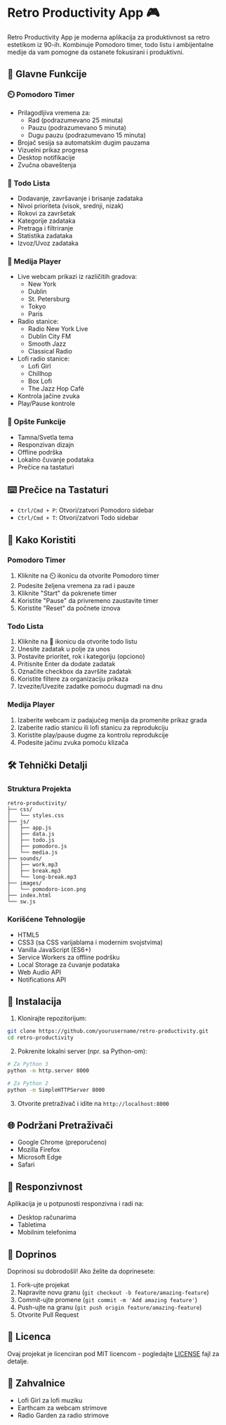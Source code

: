 # Retro Productivity App 🎮

Retro Productivity App je moderna aplikacija za produktivnost sa retro estetikom iz 90-ih. Kombinuje Pomodoro timer, todo listu i ambijentalne medije da vam pomogne da ostanete fokusirani i produktivni.

## 🌟 Glavne Funkcije

### ⏲️ Pomodoro Timer
- Prilagodljiva vremena za:
  - Rad (podrazumevano 25 minuta)
  - Pauzu (podrazumevano 5 minuta)
  - Dugu pauzu (podrazumevano 15 minuta)
- Brojač sesija sa automatskim dugim pauzama
- Vizuelni prikaz progresa
- Desktop notifikacije
- Zvučna obaveštenja

### 📝 Todo Lista
- Dodavanje, završavanje i brisanje zadataka
- Nivoi prioriteta (visok, srednji, nizak)
- Rokovi za završetak
- Kategorije zadataka
- Pretraga i filtriranje
- Statistika zadataka
- Izvoz/Uvoz zadataka

### 🎵 Medija Player
- Live webcam prikazi iz različitih gradova:
  - New York
  - Dublin
  - St. Petersburg
  - Tokyo
  - Paris
- Radio stanice:
  - Radio New York Live
  - Dublin City FM
  - Smooth Jazz
  - Classical Radio
- Lofi radio stanice:
  - Lofi Girl
  - Chillhop
  - Box Lofi
  - The Jazz Hop Café
- Kontrola jačine zvuka
- Play/Pause kontrole

### 🎨 Opšte Funkcije
- Tamna/Svetla tema
- Responzivan dizajn
- Offline podrška
- Lokalno čuvanje podataka
- Prečice na tastaturi

## ⌨️ Prečice na Tastaturi
- `Ctrl/Cmd + P`: Otvori/zatvori Pomodoro sidebar
- `Ctrl/Cmd + T`: Otvori/zatvori Todo sidebar

## 🚀 Kako Koristiti

### Pomodoro Timer
1. Kliknite na ⏲️ ikonicu da otvorite Pomodoro timer
2. Podesite željena vremena za rad i pauze
3. Kliknite "Start" da pokrenete timer
4. Koristite "Pause" da privremeno zaustavite timer
5. Koristite "Reset" da počnete iznova

### Todo Lista
1. Kliknite na 📝 ikonicu da otvorite todo listu
2. Unesite zadatak u polje za unos
3. Postavite prioritet, rok i kategoriju (opciono)
4. Pritisnite Enter da dodate zadatak
5. Označite checkbox da završite zadatak
6. Koristite filtere za organizaciju prikaza
7. Izvezite/Uvezite zadatke pomoću dugmadi na dnu

### Medija Player
1. Izaberite webcam iz padajućeg menija da promenite prikaz grada
2. Izaberite radio stanicu ili lofi stanicu za reprodukciju
3. Koristite play/pause dugme za kontrolu reprodukcije
4. Podesite jačinu zvuka pomoću klizača

## 🛠️ Tehnički Detalji

### Struktura Projekta
```
retro-productivity/
├── css/
│   └── styles.css
├── js/
│   ├── app.js
│   ├── data.js
│   ├── todo.js
│   ├── pomodoro.js
│   └── media.js
├── sounds/
│   ├── work.mp3
│   ├── break.mp3
│   └── long-break.mp3
├── images/
│   └── pomodoro-icon.png
├── index.html
└── sw.js
```

### Korišćene Tehnologije
- HTML5
- CSS3 (sa CSS varijablama i modernim svojstvima)
- Vanilla JavaScript (ES6+)
- Service Workers za offline podršku
- Local Storage za čuvanje podataka
- Web Audio API
- Notifications API

## 🔧 Instalacija

1. Klonirajte repozitorijum:
```bash
git clone https://github.com/yourusername/retro-productivity.git
cd retro-productivity
```

2. Pokrenite lokalni server (npr. sa Python-om):
```bash
# Za Python 3
python -m http.server 8000

# Za Python 2
python -m SimpleHTTPServer 8000
```

3. Otvorite pretraživač i idite na `http://localhost:8000`

## 🌐 Podržani Pretraživači
- Google Chrome (preporučeno)
- Mozilla Firefox
- Microsoft Edge
- Safari

## 📱 Responzivnost
Aplikacija je u potpunosti responzivna i radi na:
- Desktop računarima
- Tabletima
- Mobilnim telefonima

## 🤝 Doprinos
Doprinosi su dobrodošli! Ako želite da doprinesete:
1. Fork-ujte projekat
2. Napravite novu granu (`git checkout -b feature/amazing-feature`)
3. Commit-ujte promene (`git commit -m 'Add amazing feature'`)
4. Push-ujte na granu (`git push origin feature/amazing-feature`)
5. Otvorite Pull Request

## 📄 Licenca
Ovaj projekat je licenciran pod MIT licencom - pogledajte [LICENSE](LICENSE) fajl za detalje.

## 🙏 Zahvalnice
- Lofi Girl za lofi muziku
- Earthcam za webcam strimove
- Radio Garden za radio strimove
